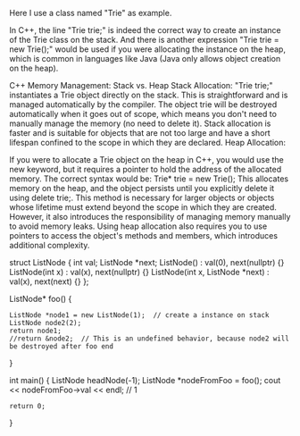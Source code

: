 Here I use a class named "Trie" as example.

In C++, the line "Trie trie;" is indeed the correct way to create an instance of the Trie class on the stack. 
And there is another expression "Trie trie = new Trie();" would be used if you were allocating the instance on the heap, 
which is common in languages like Java (Java only allows object creation on the heap).

C++ Memory Management: Stack vs. Heap
Stack Allocation:
"Trie trie;" instantiates a Trie object directly on the stack. 
This is straightforward and is managed automatically by the compiler. 
The object trie will be destroyed automatically when it goes out of scope, which means you don't need to manually manage the memory (no need to delete it).
Stack allocation is faster and is suitable for objects that are not too large and have a short lifespan confined to the scope in which they are declared.
Heap Allocation:

If you were to allocate a Trie object on the heap in C++, you would use the new keyword, but it requires a pointer to hold the address of the allocated memory. 
The correct syntax would be:
Trie* trie = new Trie();
This allocates memory on the heap, and the object persists until you explicitly delete it using delete trie;. 
This method is necessary for larger objects or objects whose lifetime must extend beyond the scope in which they are created. 
However, it also introduces the responsibility of managing memory manually to avoid memory leaks.
Using heap allocation also requires you to use pointers to access the object's methods and members, which introduces additional complexity.


struct ListNode {
  int val;
  ListNode *next;
  ListNode() : val(0), next(nullptr) {}
  ListNode(int x) : val(x), next(nullptr) {}
  ListNode(int x, ListNode *next) : val(x), next(next) {}
};
 
ListNode* foo() {

    ListNode *node1 = new ListNode(1);  // create a instance on stack
    ListNode node2(2);
    return node1;
    //return &node2;  // This is an undefined behavior, because node2 will be destroyed after foo end
}

int main() {
    ListNode headNode(-1);
    ListNode *nodeFromFoo = foo();
    cout << nodeFromFoo->val << endl;  // 1

    return 0;
}
